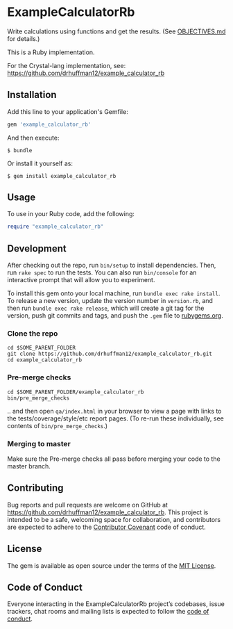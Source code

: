 # ExampleCalculatorRb

Write calculations using functions and get the results. (See [OBJECTIVES.md](OBJECTIVES.md) for details.)

This is a Ruby implementation.

For the Crystal-lang implementation, see: https://github.com/drhuffman12/example_calculator_rb

## Installation

Add this line to your application's Gemfile:

```ruby
gem 'example_calculator_rb'
```

And then execute:

    $ bundle

Or install it yourself as:

    $ gem install example_calculator_rb

## Usage

To use in your Ruby code, add the following:

```ruby
require "example_calculator_rb"
```

## Development

After checking out the repo, run `bin/setup` to install dependencies. Then, run `rake spec` to run the tests. You can also run `bin/console` for an interactive prompt that will allow you to experiment.

To install this gem onto your local machine, run `bundle exec rake install`. To release a new version, update the version number in `version.rb`, and then run `bundle exec rake release`, which will create a git tag for the version, push git commits and tags, and push the `.gem` file to [rubygems.org](https://rubygems.org).

### Clone the repo

```
cd $SOME_PARENT_FOLDER
git clone https://github.com/drhuffman12/example_calculator_rb.git
cd example_calculator_rb
```

### Pre-merge checks

```
cd $SOME_PARENT_FOLDER/example_calculator_rb
bin/pre_merge_checks
```

.. and then open `qa/index.html` in your browser to view a page with links to the tests/coverage/style/etc report pages. (To re-run these individually, see contents of `bin/pre_merge_checks`.)

### Merging to master

Make sure the Pre-merge checks all pass before merging your code to the master branch.

## Contributing

Bug reports and pull requests are welcome on GitHub at https://github.com/drhuffman12/example_calculator_rb. This project is intended to be a safe, welcoming space for collaboration, and contributors are expected to adhere to the [Contributor Covenant](http://contributor-covenant.org) code of conduct.

## License

The gem is available as open source under the terms of the [MIT License](https://opensource.org/licenses/MIT).

## Code of Conduct

Everyone interacting in the ExampleCalculatorRb project’s codebases, issue trackers, chat rooms and mailing lists is expected to follow the [code of conduct](https://github.com/drhuffman12/example_calculator_rb/blob/master/CODE_OF_CONDUCT.md).
